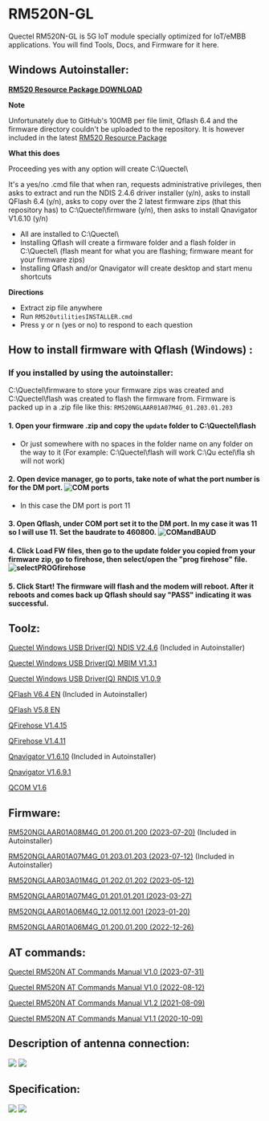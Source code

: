 ﻿# RM520N-GL
Quectel RM520N-GL is 5G IoT module specially optimized for IoT/eMBB applications. You will find Tools, Docs, and Firmware for it here.
## Windows Autoinstaller:
**[RM520 Resource Package DOWNLOAD](https://drive.google.com/file/d/1aoDb2oOpojMr-3OixEe32CO2IRffDBPE/view?usp=sharing)**

**Note**

Unfortunately due to GitHub's 100MB per file limit, Qflash 6.4 and the firmware directory couldn't be uploaded to the repository. It is however included in the latest [RM520 Resource Package](https://drive.google.com/file/d/1aoDb2oOpojMr-3OixEe32CO2IRffDBPE/view?usp=sharing)

**What this does**

Proceeding yes with any option will create C:\Quectel\

It's a yes/no .cmd file that when ran, requests administrative privileges, then asks to extract and run the NDIS 2.4.6 driver installer (y/n), asks to install QFlash 6.4 (y/n), asks to copy over the 2 latest firmware zips (that this repository has) to C:\Quectel\firmware (y/n), then asks to install Qnavigator V1.6.10 (y/n)
* All are installed to C:\Quectel\
* Installing Qflash will create a firmware folder and a flash folder in C:\Quectel\ (flash meant for what you are flashing; firmware meant for your firmware zips)
* Installing Qflash and/or Qnavigator will create desktop and start menu shortcuts 

**Directions**
* Extract zip file anywhere
* Run  `RM520utilitiesINSTALLER.cmd`
* Press y or n (yes or no) to respond to each question
## How to install firmware with Qflash (Windows) : 
### If you installed by using the autoinstaller: 
C:\Quectel\firmware to store your firmware zips was created and C:\Quectel\flash was created to flash the firmware from.
Firmware is packed up in a .zip file like this: `RM520NGLAAR01A07M4G_01.203.01.203`
#### 1. Open your firmware .zip and copy the `update` folder to C:\Quectel\flash 
* Or just somewhere with no spaces in the folder name on any folder on the way to it (For example: C:\Quectel\flash will work  C:\Qu ectel\fla sh will not work)
#### 2. Open device manager, go to ports, take note of what the port number is for the DM port. ![COM ports](https://github.com/iamromulan/RM520N-GL/blob/main/readmeimages/ports.png?raw=true)
* In this case the DM port is port 11
 #### 3. Open Qflash, under COM port set it to the DM port. In my case it was 11 so I will use 11. Set the baudrate to 460800. ![COMandBAUD](https://github.com/iamromulan/RM520N-GL/blob/main/readmeimages/portbauadqflash.png?raw=true)
#### 4. Click Load FW files, then go to the update folder you copied from your firmware zip, go to firehose, then select/open the "prog firehose" file. ![selectPROGfirehose](https://github.com/iamromulan/RM520N-GL/blob/main/readmeimages/selectprogfirehose.png?raw=true)
#### 5. Click Start! The firmware will flash and the modem will reboot. After it reboots and comes back up Qflash should say "PASS" indicating it was successful.
## Toolz:
<a href="https://drive.google.com/file/d/1nB-yBeqBCMLUXKLWNYVxs8VX6AXw9eOn/view?usp=sharing" title="Quectel_Windows_USB_DriverQ_NDIS_V2.4.6">Quectel Windows USB Driver(Q) NDIS V2.4.6</a> 
(Included in Autoinstaller)

<a href="https://drive.google.com/file/d/1UAgRqwF_ygA5USnoJLXfBhvlh5NrNgke/view?usp=sharing" title="Quectel_Windows_USB_DriverQ_NDIS_V2.4.6">Quectel Windows USB Driver(Q) MBIM V1.3.1</a>

<a href="https://www.waveshare.com/w/upload/d/df/Quectel_Windows_USB_Driver%28Q%29_RNDIS_V1.0.9.zip" title="RNDIS_V1.0.9.zip">Quectel Windows USB Driver(Q) RNDIS V1.0.9</a>

[QFlash V6.4 EN](https://drive.google.com/file/d/13a4-8IZF5sAWAiC8hf6OKdC1wjtAVaF_/view?usp=sharing)
(Included in Autoinstaller)

<a href="https://drive.google.com/file/d/1j3Wy_znL2ajt2_Rc4gejgoJRcp8ieQLm/view?usp=sharing" title="QFlash.V5.8.EN">QFlash V5.8 EN</a>

<a href="https://github.com/4IceG/RM520N-GL/blob/main/Toolz/QFirehose_Linux_Android_V1.4.15.zip" title="QFirehose_Linux_Android_V1.4.15">QFirehose V1.4.15</a>

<a href="https://github.com/4IceG/RM520N-GL/blob/main/Toolz/QFirehose_Linux_Android_V1.4.11.zip" title="QFirehose_Linux_Android_V1.4.11">QFirehose V1.4.11</a>

<a href="https://drive.google.com/file/d/1Gx1Ab5uLSAOaIlWzKHS17qE3Wo9hVQ7i/view?usp=sharing" title="Qnavigator_V1.6.10">Qnavigator V1.6.10</a>
(Included in Autoinstaller)

<a href="https://drive.google.com/file/d/1_s2tsLvVxjqN16O672-2sdwD6DZsmw9j/view?usp=sharing" title="Qnavigator_V1.6.9.1.zip">Qnavigator V1.6.9.1</a>

<a href="https://drive.google.com/file/d/1xVw5IBowlKn7HPqfyYfoZdBx1p5Xs7aU/view?usp=sharing" title="QCOM_V1.6">QCOM V1.6</a>

## Firmware:
<a href="https://drive.google.com/file/d/12H3eFDhQg2ZTavlqMZiWO0OJ-pLozfWL/view?usp=sharing">RM520NGLAAR01A08M4G_01.200.01.200
 (2023-07-20)</a> (Included in Autoinstaller)

<a href="https://drive.google.com/file/d/1CjuJyeSIjM8Mh0aNL-nk7f1nryyQrE-U/view?usp=sharing" title="RM520NGLAAR01A07M4G_01.203.01.203">RM520NGLAAR01A07M4G_01.203.01.203 
(2023-07-12)</a> (Included in Autoinstaller)

<a href="https://drive.google.com/file/d/18mtwvYxl7BfAwTkFO6j6IhY27oZwonGa/view?usp=sharing" title="RM520NGLAAR03A01M4G_01.202.01.202">RM520NGLAAR03A01M4G_01.202.01.202 
(2023-05-12)</a>

<a href="https://fw.gl-inet.com/tools/quectel_module_software/RM520NGLAAR01A07M4G_01.201.01.201.zip" title="RM520NGLAAR01A07M4G_01.201.01.201">RM520NGLAAR01A07M4G_01.201.01.201 
(2023-03-27)</a>

<a href="https://drive.google.com/file/d/1hlFwz7UbC5mnwsF1ihCEaElTxrdIdnGk/view?usp=sharing" title="RM520NGLAAR01A06M4G_12.001.12.001">RM520NGLAAR01A06M4G_12.001.12.001 
(2023-01-20)</a>

<a href="https://drive.google.com/file/d/1NWle7w6LHubee5l4n7EsMuExtVj36lwV/view?usp=sharing" title="RM520NGLAAR01A06M4G_01.200.01.200 2">RM520NGLAAR01A06M4G_01.200.01.200 
(2022-12-26)</a>


## AT commands:
<a href="https://github.com/iamromulan/RM520N-GL/blob/main/Documents/Quectel_RG520N%26RG525F%26RG5x0F%26RM5x0N_Series_AT_Commands_Manual_V1.0.0_Preliminary_20230731.pdf" title="Quectel RM520N AT Commands Manual V1.0.0">Quectel RM520N AT Commands Manual V1.0 
(2023-07-31)</a>

<a href="https://github.com/iamromulan/RM520N-GL/blob/main/Documents/Quectel_RG520N%26RG52xF%26RG530F%26RM520N%26RM530N_Series_AT_Commands_Manual_V1.0.0_Preliminary_20220812.pdf" title="Quectel RM520N AT Commands Manual V1.0.0">Quectel RM520N AT Commands Manual V1.0 
(2022-08-12)</a>

<a href="https://github.com/iamromulan/RM520N-GL/blob/main/Documents/Quectel_RG50xQ_RM5xxQ_Series_AT_Commands_Manual_V1.2_20210809.pdf" title="Quectel RM520N AT Commands Manual V1.2">Quectel RM520N AT Commands Manual V1.2
(2021-08-09)</a>

<a href="https://github.com/iamromulan/RM520N-GL/blob/main/Documents/Quectel_RG50xQ%26RM5xxQ_Series_AT_Commands_Manual_V1.1.1_Preliminary_20201009.pdf">Quectel RM520N AT Commands Manual V1.1 
(2020-10-09)</a>

## Description of antenna connection:
![](https://github.com/4IceG/Personal_data/blob/master/5G/antenasmall.png?raw=true)
![](https://github.com/4IceG/Personal_data/blob/master/5G/rm520n-gl.PNG?raw=true)

## Specification:
![](https://github.com/4IceG/Personal_data/blob/master/5G/quectel_rm520n-gl_5g_specification_v1-0-0_preliminary_20210915-1.png?raw=true)
![](https://github.com/4IceG/Personal_data/blob/master/5G/quectel_rm520n-gl_5g_specification_v1-0-0_preliminary_20210915-2.png?raw=true)
